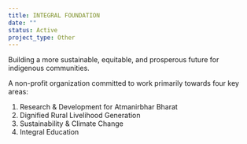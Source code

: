 ```yaml
---
title: INTEGRAL FOUNDATION
date: ""
status: Active
project_type: Other
---
```

Building a more sustainable, equitable, and prosperous future for indigenous communities.

A non-profit organization committed to work primarily towards four key areas:

1. Research & Development for Atmanirbhar Bharat
2. Dignified Rural Livelihood Generation
3. Sustainability & Climate Change
4. Integral Education